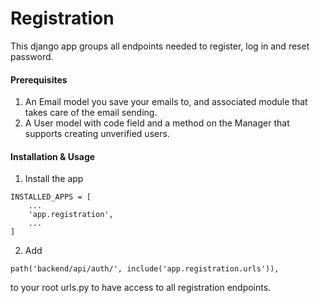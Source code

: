 # Registration
This django app groups all endpoints needed to register, log in and reset password.
#### Prerequisites
1. An Email model you save your emails to, and associated module that takes care of the email sending.
2. A User model with code field and a method on the Manager that supports creating unverified users.
#### Installation & Usage
1. Install the app
```
INSTALLED_APPS = [
    ...
    'app.registration',
    ...
]
```
2. Add
 ```
path('backend/api/auth/', include('app.registration.urls')),
``` 
to your root urls.py to have access to all registration endpoints.
